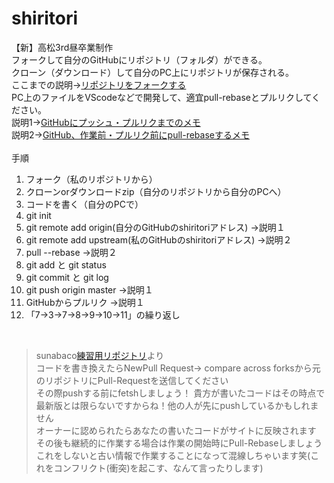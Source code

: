 # shiritori
【新】高松3rd昼卒業制作<br>
フォークして自分のGitHubにリポジトリ（フォルダ）ができる。<br>
クローン（ダウンロード）して自分のPC上にリポジトリが保存される。<br>
ここまでの説明→[リポジトリをフォークする](https://help.github.com/ja/github/getting-started-with-github/fork-a-repo?fbclid=IwAR2GgI0EvMoIv8HwUxghpgOoH89Bv0jrYCjalzcTgzhXiK_litM9H6PDwMU)<br>
PC上のファイルをVScodeなどで開発して、適宜pull-rebaseとプルリクしてください。<br>
説明1→[GitHubにプッシュ・プルリクまでのメモ](https://qiita.com/414_cherry/items/c6803b44930965ff7398)<br>
説明2→[GitHub、作業前・プルリク前にpull-rebaseするメモ](https://qiita.com/414_cherry/items/71527f424340b27894e8)<br>
<br>手順<br>

1. フォーク（私のリポジトリから）<br>
2. クローンorダウンロードzip（自分のリポジトリから自分のPCへ）<br>
3. コードを書く（自分のPCで）<br>
4. git init<br>
5. git remote add origin(自分のGitHubのshiritoriアドレス) →説明１<br>
6. git remote add upstream(私のGitHubのshiritoriアドレス) →説明２<br>
7. pull --rebase →説明２<br>
8. git add と git status<br>
9. git commit と git log<br>
10. git push origin master →説明１<br>
11. GitHubからプルリク →説明１<br>
12. 「7→3→7→8→9→10→11」の繰り返し<br>

<br>

>sunabaco[練習用リポジトリ](https://github.com/shataku/gourmet)より<br>
>コードを書き換えたらNewPull Request→ compare across forksから元のリポジトリにPull-Requestを送信してください<br>
>その際pushする前にfetshしましょう！ 貴方が書いたコードはその時点で最新版とは限らないですからね！他の人が先にpushしているかもしれません<br>
>オーナーに認められたらあなたの書いたコードがサイトに反映されます<br>
>その後も継続的に作業する場合は作業の開始時にPull-Rebaseしましょう これをしないと古い情報で作業することになって混線しちゃいます笑(これをコンフリクト(衝突)を起こす、なんて言ったりします)
